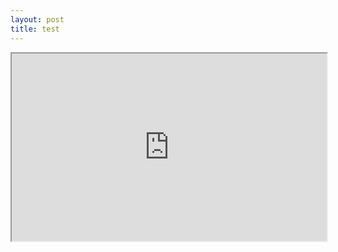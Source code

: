 ```yaml
---
layout: post
title: test
---
```



<iframe
  src="https://codepen.io/team/codepen/embed/preview/PNaGbb"
  style="width:100%; height:300px;"
></iframe>
